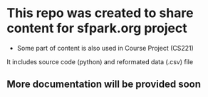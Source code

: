 This repo was created to share content for sfpark.org project
============================================================

- Some part of content is also used in Course Project (CS221)
 
It includes source code (python) and reformated data (.csv) file

More documentation will be provided soon
---------
